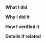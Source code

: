 <!--
Please make sure you have read and understood the contribution guildlines:
https://github.com/Azure/SONiC/blob/gh-pages/CONTRIBUTING.md

1. Make sure your commit includes a signature generted with `git commit -s`
2. Make sure your commit title follows the correct format: [component]: description
3. Make sure your commit message contains enough details about the change and related tests
4. Make sure your pull request adds related reviewers, asignees, labels

Please also provide the following information in this pull request:
-->

**What I did**

**Why I did it**

**How I verified it**

**Details if related**
